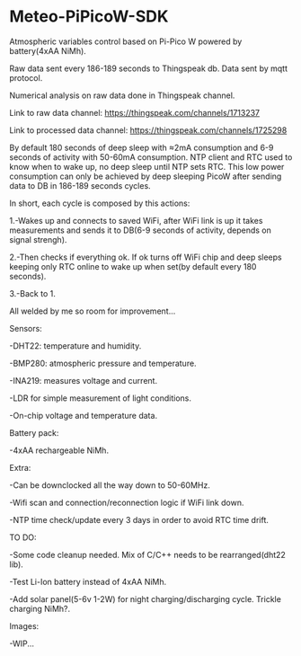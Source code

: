 # Meteo-PiPicoW-SDK

Atmospheric variables control based on Pi-Pico W powered by battery(4xAA NiMh).

Raw data sent every 186-189 seconds to Thingspeak db. Data sent by mqtt protocol. 

Numerical analysis on raw data done in Thingspeak channel. 

Link to raw data channel: https://thingspeak.com/channels/1713237

Link to processed data channel: https://thingspeak.com/channels/1725298

By default 180 seconds of deep sleep with ≈2mA consumption and 6-9 seconds of activity with 50-60mA consumption.
NTP client and RTC used to know when to wake up, no deep sleep until NTP sets RTC.
This low power consumption can only be achieved by deep sleeping PicoW after sending data to DB in 186-189 seconds cycles.

In short, each cycle is composed by this actions:

1.-Wakes up and connects to saved WiFi, after WiFi link is up it takes measurements and sends it to DB(6-9 seconds of activity, depends on signal strengh).

2.-Then checks if everything ok. If ok turns off WiFi chip and deep sleeps keeping only RTC online to wake up when set(by default every 180 seconds).

3.-Back to 1.

All welded by me so room for improvement...

Sensors: 

-DHT22: temperature and humidity.

-BMP280: atmospheric pressure and temperature.

-INA219: measures voltage and current.

-LDR for simple measurement of light conditions.

-On-chip voltage and temperature data.

Battery pack:

-4xAA rechargeable NiMh. 

Extra:

-Can be downclocked all the way down to 50-60MHz.

-Wifi scan and connection/reconnection logic if WiFi link down.

-NTP time check/update every 3 days in order to avoid RTC time drift.

TO DO: 

-Some code cleanup needed. Mix of C/C++ needs to be rearranged(dht22 lib).

-Test Li-Ion battery instead of 4xAA NiMh.

-Add solar panel(5-6v 1-2W) for night charging/discharging cycle. Trickle charging NiMh?. 

Images:

-WIP...


